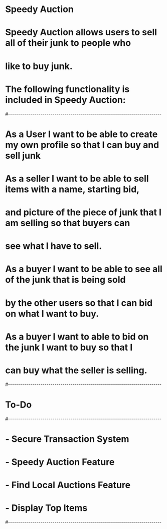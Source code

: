# Speedy Auction

# Speedy Auction allows users to sell all of their junk to people who
# like to buy junk.

# The following functionality is included in Speedy Auction:
#----------------------------------------------------------------------------
# As a User I want to be able to create my own profile so that I can buy and sell junk

# As a seller I want to be able to sell items with a name, starting bid,
# and picture of the piece of junk that I am selling so that buyers can
# see what I have to sell.

# As a buyer I want to be able to see all of the junk that is being sold
# by the other users so that I can bid on what I want to buy.

# As a buyer I want to able to bid on the junk I want to buy so that I
# can buy what the seller is selling.
#----------------------------------------------------------------------------
# To-Do
#----------------------------------------------------------------------------
# - Secure Transaction System
# - Speedy Auction Feature
# - Find Local Auctions Feature
# - Display Top Items
#----------------------------------------------------------------------------
